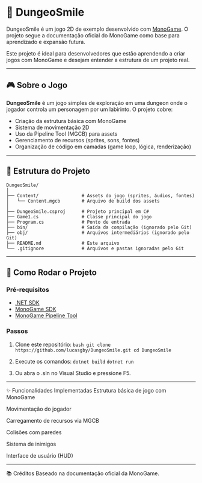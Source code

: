 # 🏰 DungeoSmile

DungeoSmile é um jogo 2D de exemplo desenvolvido com [MonoGame](https://www.monogame.net/). O projeto segue a documentação oficial do MonoGame como base para aprendizado e expansão futura.

Este projeto é ideal para desenvolvedores que estão aprendendo a criar jogos com MonoGame e desejam entender a estrutura de um projeto real.

---

## 🎮 Sobre o Jogo

**DungeoSmile** é um jogo simples de exploração em uma dungeon onde o jogador controla um personagem por um labirinto. O projeto cobre:

- Criação da estrutura básica com MonoGame
- Sistema de movimentação 2D
- Uso da Pipeline Tool (MGCB) para assets
- Gerenciamento de recursos (sprites, sons, fontes)
- Organização de código em camadas (game loop, lógica, renderização)

---

## 📁 Estrutura do Projeto

```plaintext
DungeoSmile/
│
├── Content/                # Assets do jogo (sprites, áudios, fontes)
│   └── Content.mgcb        # Arquivo de build dos assets
│
├── DungeoSmile.csproj      # Projeto principal em C#
├── Game1.cs                # Classe principal do jogo
├── Program.cs              # Ponto de entrada
├── bin/                    # Saída da compilação (ignorado pelo Git)
├── obj/                    # Arquivos intermediários (ignorado pelo Git)
├── README.md               # Este arquivo
└── .gitignore              # Arquivos e pastas ignoradas pelo Git
```
---

## 🚀 Como Rodar o Projeto

### Pré-requisitos

- [.NET SDK](https://dotnet.microsoft.com/download)
- [MonoGame SDK](https://www.monogame.net/downloads/)
- [MonoGame Pipeline Tool](https://docs.monogame.net/articles/tools/pipeline.html)

### Passos

1. Clone este repositório:
   ```bash git clone https://github.com/lucasgby/DungeoSmile.git cd DungeoSmile```

2. Execute os comandos:
```dotnet build```
```dotnet run```

3. Ou abra o .sln no Visual Studio e pressione F5.

---

✨ Funcionalidades Implementadas
 Estrutura básica de jogo com MonoGame

 Movimentação do jogador

 Carregamento de recursos via MGCB

 Colisões com paredes

 Sistema de inimigos

 Interface de usuário (HUD)

---

📚 Créditos
Baseado na documentação oficial da MonoGame.